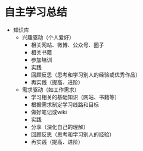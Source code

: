 # 自主学习总结

- 知识库
  - 兴趣驱动（个人爱好）
    - 相关网站、微博、公众号、圈子
    - 相关书籍
    - 参加培训
    - 实践
    - 回顾反思（思考和学习别人的经验或优秀作品）
    - 再实践（提高、进阶）
  - 需求驱动（如工作需求）
    - 学习相关的基础知识（网站、书籍等）
    - 根据需求制定学习线路和目标
    - 做好笔记或wiki
    - 实践
    - 分享（深化自己的理解）
    - 回顾反思（思考和学习别人的经验）
    - 再实践（提高、进阶）

